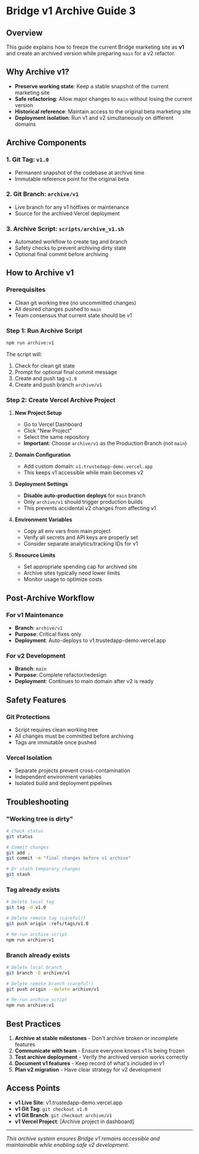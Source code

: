 # Bridge v1 Archive Guide 3

## Overview

This guide explains how to freeze the current Bridge marketing site as **v1** and create an archived version while preparing `main` for a v2 refactor.

## Why Archive v1?

- **Preserve working state**: Keep a stable snapshot of the current marketing site
- **Safe refactoring**: Allow major changes to `main` without losing the current version
- **Historical reference**: Maintain access to the original beta marketing site
- **Deployment isolation**: Run v1 and v2 simultaneously on different domains

## Archive Components

### 1. Git Tag: `v1.0`
- Permanent snapshot of the codebase at archive time
- Immutable reference point for the original beta

### 2. Git Branch: `archive/v1`
- Live branch for any v1 hotfixes or maintenance
- Source for the archived Vercel deployment

### 3. Archive Script: `scripts/archive_v1.sh`
- Automated workflow to create tag and branch
- Safety checks to prevent archiving dirty state
- Optional final commit before archiving

## How to Archive v1

### Prerequisites
- Clean git working tree (no uncommitted changes)
- All desired changes pushed to `main`
- Team consensus that current state should be v1

### Step 1: Run Archive Script
```bash
npm run archive:v1
```

The script will:
1. Check for clean git state
2. Prompt for optional final commit message
3. Create and push tag `v1.0`
4. Create and push branch `archive/v1`

### Step 2: Create Vercel Archive Project

1. **New Project Setup**
   - Go to Vercel Dashboard
   - Click "New Project"
   - Select the same repository
   - **Important**: Choose `archive/v1` as the Production Branch (not `main`)

2. **Domain Configuration**
   - Add custom domain: `v1.trustedapp-demo.vercel.app`
   - This keeps v1 accessible while main becomes v2

3. **Deployment Settings**
   - **Disable auto-production deploys** for `main` branch
   - Only `archive/v1` should trigger production builds
   - This prevents accidental v2 changes from affecting v1

4. **Environment Variables**
   - Copy all env vars from main project
   - Verify all secrets and API keys are properly set
   - Consider separate analytics/tracking IDs for v1

5. **Resource Limits**
   - Set appropriate spending cap for archived site
   - Archive sites typically need lower limits
   - Monitor usage to optimize costs

## Post-Archive Workflow

### For v1 Maintenance
- **Branch**: `archive/v1`
- **Purpose**: Critical fixes only
- **Deployment**: Auto-deploys to v1.trustedapp-demo.vercel.app

### For v2 Development
- **Branch**: `main`
- **Purpose**: Complete refactor/redesign
- **Deployment**: Continues to main domain after v2 is ready

## Safety Features

### Git Protections
- Script requires clean working tree
- All changes must be committed before archiving
- Tags are immutable once pushed

### Vercel Isolation
- Separate projects prevent cross-contamination
- Independent environment variables
- Isolated build and deployment pipelines

## Troubleshooting

### "Working tree is dirty"
```bash
# Check status
git status

# Commit changes
git add .
git commit -m "final changes before v1 archive"

# Or stash temporary changes
git stash
```

### Tag already exists
```bash
# Delete local tag
git tag -d v1.0

# Delete remote tag (careful!)
git push origin :refs/tags/v1.0

# Re-run archive script
npm run archive:v1
```

### Branch already exists
```bash
# Delete local branch
git branch -D archive/v1

# Delete remote branch (careful!)
git push origin --delete archive/v1

# Re-run archive script
npm run archive:v1
```

## Best Practices

1. **Archive at stable milestones** - Don't archive broken or incomplete features
2. **Communicate with team** - Ensure everyone knows v1 is being frozen
3. **Test archive deployment** - Verify the archived version works correctly
4. **Document v1 features** - Keep record of what's included in v1
5. **Plan v2 migration** - Have clear strategy for v2 development

## Access Points

- **v1 Live Site**: v1.trustedapp-demo.vercel.app
- **v1 Git Tag**: `git checkout v1.0`
- **v1 Git Branch**: `git checkout archive/v1`
- **v1 Vercel Project**: [Archive project in dashboard]

---

*This archive system ensures Bridge v1 remains accessible and maintainable while enabling safe v2 development.* 
